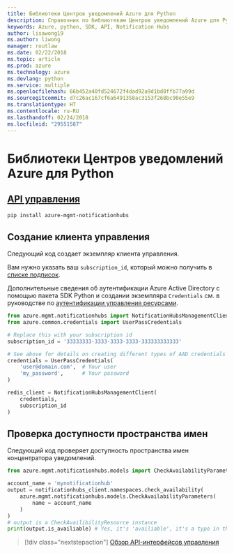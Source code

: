 ```yaml
---
title: Библиотеки Центров уведомлений Azure для Python
description: Справочник по библиотекам Центров уведомлений Azure для Python
keywords: Azure, python, SDK, API, Notification Hubs
author: lisawong19
ms.author: liwong
manager: routlaw
ms.date: 02/22/2018
ms.topic: article
ms.prod: azure
ms.technology: azure
ms.devlang: python
ms.service: multiple
ms.openlocfilehash: 66b452a40fd524672f4dad92a9d1bd0ffb77a99d
ms.sourcegitcommit: d7c26ac167cf6a6491358ac3153f268bc90e55e9
ms.translationtype: HT
ms.contentlocale: ru-RU
ms.lasthandoff: 02/24/2018
ms.locfileid: "29551587"
---
```

# <a name="azure-notification-hubs-libraries-for-python"></a>Библиотеки Центров уведомлений Azure для Python

## <a name="management-apipythonapioverviewazurenotificationhubsmanagement"></a>[API управления](/python/api/overview/azure/notificationhubs/management)

```bash
pip install azure-mgmt-notificationhubs
```

## <a name="create-the-management-client"></a>Создание клиента управления

Следующий код создает экземпляр клиента управления.

Вам нужно указать ваш ``subscription_id``, который можно получить в [списке подписок](https://manage.windowsazure.com/#Workspaces/AdminTasks/SubscriptionMapping).

Дополнительные сведения об аутентификации Azure Active Directory с помощью пакета SDK Python и создании экземпляра ``Credentials`` см. в руководстве по [аутентификации управления ресурсами](/python/azure/python-sdk-azure-authenticate).

```python
from azure.mgmt.notificationhubs import NotificationHubsManagementClient
from azure.common.credentials import UserPassCredentials

# Replace this with your subscription id
subscription_id = '33333333-3333-3333-3333-333333333333'

# See above for details on creating different types of AAD credentials
credentials = UserPassCredentials(
    'user@domain.com',  # Your user
    'my_password',      # Your password
)

redis_client = NotificationHubsManagementClient(
    credentials,
    subscription_id
)
```

## <a name="check-namespace-availability"></a>Проверка доступности пространства имен

Следующий код проверяет доступность пространства имен концентратора уведомлений.
```python
from azure.mgmt.notificationhubs.models import CheckAvailabilityParameters

account_name = 'mynotificationhub'
output = notificationhubs_client.namespaces.check_availability(
    azure.mgmt.notificationhubs.models.CheckAvailabilityParameters(
        name = account_name
    )
)
# output is a CheckAvailibilityResource instance
print(output.is_availiable) # Yes, it's 'availiable', it's a typo in the REST API
```

> [!div class="nextstepaction"]
> [Обзор API-интерфейсов управления](/python/api/overview/azure/notificationhubs/management)
